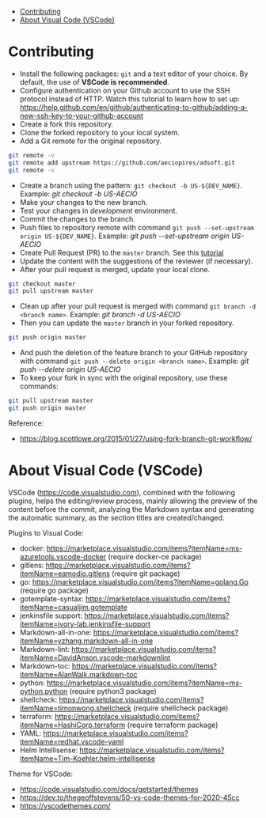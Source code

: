 <!-- TOC -->

- [Contributing](#contributing)
- [About Visual Code (VSCode)](#about-visual-code-vscode)

<!-- TOC -->

# Contributing

* Install the following packages: ``git`` and a text editor of your choice. By default, the use of **VSCode is recommended**.
* Configure authentication on your Github account to use the SSH protocol instead of HTTP. Watch this tutorial to learn how to set up: https://help.github.com/en/github/authenticating-to-github/adding-a-new-ssh-key-to-your-github-account
* Create a fork this repository.
* Clone the forked repository to your local system.
* Add a Git remote for the original repository.

```bash
git remote -v
git remote add upstream https://github.com/aeciopires/adsoft.git
git remote -v
```

* Create a branch using the pattern: `git checkout -b US-${DEV_NAME}`. Example: *git checkout -b US-AECIO*
* Make your changes to the new branch.
* Test your changes in *development* environment.
* Commit the changes to the branch.
* Push files to repository remote with command `git push --set-upstream origin US-${DEV_NAME}`. Example: *git push --set-upstream origin US-AECIO*
* Create Pull Request (PR) to the `master` branch. See this [tutorial](https://help.github.com/en/github/collaborating-with-issues-and-pull-requests/creating-a-pull-request-from-a-fork)
* Update the content with the suggestions of the reviewer (if necessary).
* After your pull request is merged, update your local clone.

```bash
git checkout master
git pull upstream master
```

* Clean up after your pull request is merged with command `git branch -d <branch name>`. Example: *git branch -d US-AECIO*
* Then you can update the ``master`` branch in your forked repository.

```bash
git push origin master
```

* And push the deletion of the feature branch to your GitHub repository with command `git push --delete origin <branch name>`. Example: *git push --delete origin US-AECIO*
* To keep your fork in sync with the original repository, use these commands:

```bash
git pull upstream master
git push origin master
```

Reference:
* https://blog.scottlowe.org/2015/01/27/using-fork-branch-git-workflow/

# About Visual Code (VSCode)

VSCode (https://code.visualstudio.com), combined with the following plugins, helps the editing/review process, mainly allowing the preview of the content before the commit, analyzing the Markdown syntax and generating the automatic summary, as the section titles are created/changed.

Plugins to Visual Code:

* docker: https://marketplace.visualstudio.com/items?itemName=ms-azuretools.vscode-docker (require docker-ce package)
* gitlens: https://marketplace.visualstudio.com/items?itemName=eamodio.gitlens (require git package)
* go: https://marketplace.visualstudio.com/items?itemName=golang.Go (require go package)
* gotemplate-syntax: https://marketplace.visualstudio.com/items?itemName=casualjim.gotemplate
* jenkinsfile support: https://marketplace.visualstudio.com/items?itemName=ivory-lab.jenkinsfile-support
* Markdown-all-in-one: https://marketplace.visualstudio.com/items?itemName=yzhang.markdown-all-in-one
* Markdown-lint: https://marketplace.visualstudio.com/items?itemName=DavidAnson.vscode-markdownlint
* Markdown-toc: https://marketplace.visualstudio.com/items?itemName=AlanWalk.markdown-toc
* python: https://marketplace.visualstudio.com/items?itemName=ms-python.python (require python3 package)
* shellcheck: https://marketplace.visualstudio.com/items?itemName=timonwong.shellcheck (require shellcheck package)
* terraform: https://marketplace.visualstudio.com/items?itemName=HashiCorp.terraform (require terraform package)
* YAML: https://marketplace.visualstudio.com/items?itemName=redhat.vscode-yaml
* Helm Intellisense: https://marketplace.visualstudio.com/items?itemName=Tim-Koehler.helm-intellisense

Theme for VSCode:

* https://code.visualstudio.com/docs/getstarted/themes
* https://dev.to/thegeoffstevens/50-vs-code-themes-for-2020-45cc
* https://vscodethemes.com/
